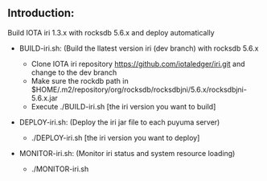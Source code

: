 ## Introduction:
Build IOTA iri 1.3.x with rocksdb 5.6.x and deploy automatically

* BUILD-iri.sh: (Build the llatest version iri (dev branch) with rocksdb 5.6.x
  * Clone IOTA iri repository https://github.com/iotaledger/iri.git and change to the dev branch
  * Make sure the rockdb path in $HOME/.m2/repository/org/rocksdb/rocksdbjni/5.6.x/rocksdbjni-5.6.x.jar
  * Execute ./BUILD-iri.sh [the iri version you want to build]

* DEPLOY-iri.sh: (Deploy the iri jar file to each puyuma server)
  * ./DEPLOY-iri.sh [the iri version you want to deploy]

* MONITOR-iri.sh: (Monitor iri status and system resource loading)
  * ./MONITOR-iri.sh
